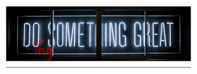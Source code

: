 <!--
Hi there 👋
Hello stranger viewing this code

- 🌱 I’m currently learning ...
- 🤔 I’m looking for help with ...
-->

![do_something](https://github.com/prashantpiyush/prashantpiyush/blob/master/do_something.jpeg?raw=true)

<!--
<table>
<tr><td valign="top" width=50%>
Hi, I am <b>Prashant Piyush</b><br>
<br>
Being a developer :man_technologist: I am curious to learn 🌱 about:
<ul>
  <li>Programming Languages</li>
  <li>Web servers & networking</li>
  <li>How to write better software</li>
</ul>
I also like competitive programming:
<ul>
  <li><a href="https://codeforces.com/profile/prashantpiyush" title="Prashant - CF">Prashant on codeforces.com</a></li>
  <li><a href="https://www.codechef.com/users/agentwhite" title="Prashant - CC">Prashant on codechef.com</a></li>
</ul>
</td>
<td valign="top" width=50%>
When I am not coding I love to read books. Some of the books that I cherish are:
<br><br>
<a title="The Book Thief" rel="nofollow" href="https://www.goodreads.com/book/show/29336777-the-book-thief"><img alt="The Book Thief" src="https://i.gr-assets.com/images/S/compressed.photo.goodreads.com/books/1494344285l/29336777._SY75_.jpg" /></a>
<a title="My Journey : Transforming Dreams into Actions" rel="nofollow" href="https://www.goodreads.com/book/show/18371021-my-journey"><img alt="My Journey : Transforming Dreams into Actions" src="https://i.gr-assets.com/images/S/compressed.photo.goodreads.com/books/1377361712l/18371021._SY75_.jpg" /></a>
<a title="The Subtle Art of Not Giving a F*ck: A Counterintuitive Approach to Living a Good Life" rel="nofollow" href="https://www.goodreads.com/book/show/28257707-the-subtle-art-of-not-giving-a-f-ck"><img alt="The Subtle Art of Not Giving a F*ck: A Counterintuitive Approach to Living a Good Life" src="https://i.gr-assets.com/images/S/compressed.photo.goodreads.com/books/1465761302l/28257707._SX50_.jpg" /></a>
<a title="Train to Pakistan" rel="nofollow" href="https://www.goodreads.com/book/show/785454.Train_to_Pakistan"><img alt="Train to Pakistan" src="https://i.gr-assets.com/images/S/compressed.photo.goodreads.com/books/1342220976l/785454._SY75_.jpg" /></a>
<br>
<a title="The Palace of Illusions" rel="nofollow" href="https://www.goodreads.com/book/show/1774836.The_Palace_of_Illusions"><img alt="The Palace of Illusions" src="https://i.gr-assets.com/images/S/compressed.photo.goodreads.com/books/1396229073l/1774836._SY75_.jpg" /></a>
<a title="The Kite Runner" rel="nofollow" href="https://www.goodreads.com/book/show/77203.The_Kite_Runner"><img alt="The Kite Runner" src="https://i.gr-assets.com/images/S/compressed.photo.goodreads.com/books/1579036753l/77203._SY75_.jpg" /></a>
<a title="The Immortals of Meluha (Shiva Trilogy, #1)" rel="nofollow" href="https://www.goodreads.com/book/show/7913305-the-immortals-of-meluha"><img alt="The Immortals of Meluha" src="https://i.gr-assets.com/images/S/compressed.photo.goodreads.com/books/1334659192l/7913305._SY75_.jpg" /></a>
<a title="The Alchemist" rel="nofollow" href="https://www.goodreads.com/book/show/18144590-the-alchemist"><img alt="The Alchemist" src="https://i.gr-assets.com/images/S/compressed.photo.goodreads.com/books/1466865542l/18144590._SY75_.jpg" /></a>
</td>
</tr>
</table>
-->
----------
<!--
<p align="center">
You can view my profile on other sites too :smile:
<br><br>
<a title="Prashant - Linkedin" rel="nofollow" href="https://www.linkedin.com/in/prashant-piyush/" target="_blank"><img alt="linkedin" src="https://raw.githubusercontent.com/prashantpiyush/prashantpiyush/f6b02d9e1452bad3ee9209cec3d036511f01ed50/linkedin.svg" height=25px width=25px /></a>
&nbsp;&nbsp;
<a title="Prashant - StackOverflow" rel="nofollow" href="https://stackoverflow.com/users/7697590/prashantpiyush" target="_blank"><img alt="stackoverflow" src="https://raw.githubusercontent.com/prashantpiyush/prashantpiyush/f6b02d9e1452bad3ee9209cec3d036511f01ed50/stack-overflow.svg" height=25px width=25px /></a>
&nbsp;&nbsp;
<a title="Prashant - Goodreads" rel="nofollow" href="https://www.goodreads.com/user/show/100888714-prashant-piyush" target="_blank"><img alt="goodreads" src="https://raw.githubusercontent.com/prashantpiyush/prashantpiyush/f6b02d9e1452bad3ee9209cec3d036511f01ed50/goodreads.svg" height=25px width=25px /></a>
</p>
-->
